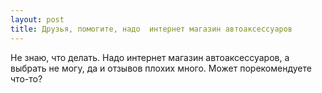 ```yaml
---
layout: post 
title: Друзья, помогите, надо  интернет магазин автоаксессуаров 
--- 
```

Не знаю, что делать. Надо  интернет магазин автоаксессуаров, а выбрать не могу, да и отзывов плохих много. Может порекомендуете что-то?
